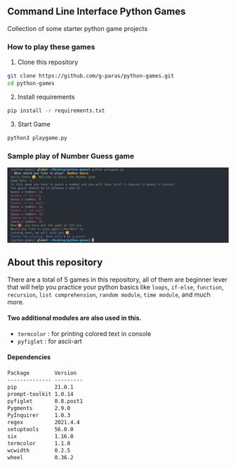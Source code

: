 ## Command Line Interface Python Games

Collection of some starter python game projects

### How to play these games

1. Clone this repository

```bash
git clone https://github.com/g-paras/python-games.git
cd python-games
```

2. Install requirements

```bash
pip install -r requirements.txt
```

3. Start Game

```bash
python3 playgame.py
```

### Sample play of Number Guess game

![Guess the number](./img/playgames.png)

## About this repository

There are a total of 5 games in this repository, all of them are beginner lever that will help you practice your python basics like `loops`, `if-else`, `function`, `recursion`, `list comprehension`, `random module`, `time module`, and much more.

#### Two additional modules are also used in this.

- `termcolor` : for printing colored text in console
- `pyfiglet` : for ascii-art

#### Dependencies

```
Package        Version
-------------- ---------
pip            21.0.1
prompt-toolkit 1.0.14
pyfiglet       0.8.post1
Pygments       2.9.0
PyInquirer     1.0.3
regex          2021.4.4
setuptools     56.0.0
six            1.16.0
termcolor      1.1.0
wcwidth        0.2.5
wheel          0.36.2
```
